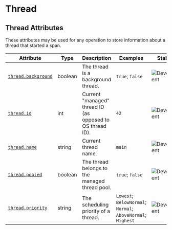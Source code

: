 <!-- NOTE: THIS FILE IS AUTOGENERATED. DO NOT EDIT BY HAND. -->
<!-- see templates/registry/markdown/attribute_namespace.md.j2 -->

# Thread

## Thread Attributes

These attributes may be used for any operation to store information about a thread that started a span.

| Attribute | Type | Description | Examples | Stability |
|---|---|---|---|---|
| <a id="thread-background" href="#thread-background">`thread.background`</a> | boolean | The thread is a background thread. | `true`; `false` | ![Development](https://img.shields.io/badge/-development-blue) |
| <a id="thread-id" href="#thread-id">`thread.id`</a> | int | Current "managed" thread ID (as opposed to OS thread ID). | `42` | ![Development](https://img.shields.io/badge/-development-blue) |
| <a id="thread-name" href="#thread-name">`thread.name`</a> | string | Current thread name. | `main` | ![Development](https://img.shields.io/badge/-development-blue) |
| <a id="thread-pooled" href="#thread-pooled">`thread.pooled`</a> | boolean | The thread belongs to the managed thread pool. | `true`; `false` | ![Development](https://img.shields.io/badge/-development-blue) |
| <a id="thread-priority" href="#thread-priority">`thread.priority`</a> | string | The scheduling priority of a thread. | `Lowest`; `BelowNormal`; `Normal`; `AboveNormal`; `Highest` | ![Development](https://img.shields.io/badge/-development-blue) |
